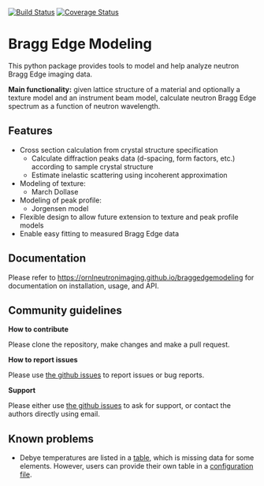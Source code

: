 [![Build Status](https://travis-ci.org/ornlneutronimaging/braggedgemodeling.svg?branch=master)](https://travis-ci.org/ornlneutronimaging/braggedgemodeling)
[![Coverage Status](https://coveralls.io/repos/github/ornlneutronimaging/braggedgemodeling/badge.svg?branch=master)](https://coveralls.io/github/ornlneutronimaging/braggedgemodeling?branch=master)
# Bragg Edge Modeling

This python package provides tools to model and help analyze neutron Bragg Edge imaging data.

**Main functionality:** given lattice structure of a material and optionally a texture model and
an instrument beam model,
calculate neutron Bragg Edge spectrum as a function of neutron wavelength.

## Features
* Cross section calculation from crystal structure specification
  - Calculate diffraction peaks data (d-spacing, form factors, etc.) according to sample crystal structure
  - Estimate inelastic scattering using incoherent approximation
* Modeling of texture:
  - March Dollase
* Modeling of peak profile:
  - Jorgensen model
* Flexible design to allow future extension to texture and peak profile models
* Enable easy fitting to measured Bragg Edge data

## Documentation

Please refer to https://ornlneutronimaging.github.io/braggedgemodeling for documentation
on installation, usage, and API.

## Community guidelines

**How to contribute**

Please clone the repository, make changes and make a pull request.

**How to report issues**

Please use [the github issues](https://github.com/ornlneutronimaging/braggedgemodeling/issues) to report issues or bug reports.

**Support**

Please either use [the github issues](https://github.com/ornlneutronimaging/braggedgemodeling/issues) to ask for support, or contact the authors directly using email.


## Known problems
* Debye temperatures are listed in a [table](bem/DebyeTemp.py), which is missing data for some elements.
  However, users can provide their own table in a [configuration file](tests/bem.conf).
